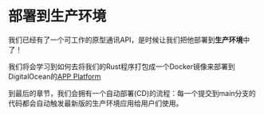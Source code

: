 # 部署到生产环境

我们已经有了一个可工作的原型通讯API，是时候让我们把他部署到**生产环境**中了！  

我们将会学习到如何去将我们的Rust程序打包成一个Docker镜像来部署到DigitalOcean的[APP Platform](https://docs.digitalocean.com/products/app-platform/)

到最后的章节，我们会拥有一个自动部署(CD)的流程：每一个提交到main分支的代码都会自动触发最新版的生产环境应用给用户们使用。
